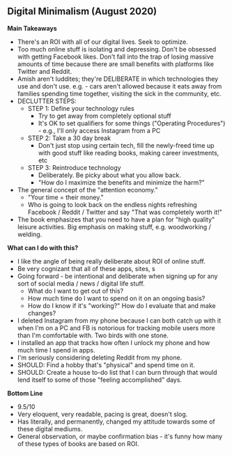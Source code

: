 
## Digital Minimalism (August 2020)

**Main Takeaways**
- There's an ROI with all of our digital lives. Seek to optimize.
- Too much online stuff is isolating and depressing. Don't be obsessed with getting Facebook likes. Don't fall into the trap of losing massive amounts of time because there are small benefits with platforms like Twitter and Reddit.
- Amish aren't luddites; they're DELIBERATE in which technologies they use and don't use. e.g. - cars aren't allowed because it eats away from families spending time together, visiting the sick in the community, etc.
- DECLUTTER STEPS:
	- STEP 1: Define your technology rules
		- Try to get away from completely optional stuff
		- It's OK to set qualifiers for some things ("Operating Procedures") - e.g., I'll only access Instagram from a PC
	- STEP 2: Take a 30 day break
		- Don't just stop using certain tech, fill the newly-freed time up with good stuff like reading books, making career investments, etc
	- STEP 3: Reintroduce technology
		- Deliberately. Be picky about what you allow back.
		- "How do I maximize the benefits and minimize the harm?"
- The general concept of the "attention economy." 
	- "Your time = their money."
	- Who is going to look back on the endless nights refreshing Facebook / Reddit / Twitter and say "That was completely worth it!"
- The book emphasizes that you need to have a plan for "high quality" leisure activities. Big emphasis on making stuff, e.g. woodworking / welding. 

**What can I do with this?**
- I like the angle of being really deliberate about ROI of online stuff.
- Be very cognizant that all of these apps, sites, s
- Going forward - be intentional and deliberate when signing up for any sort of social media / news / digital life stuff.
	- What do I want to get out of this?
	- How much time do I want to spend on it on an ongoing basis?
	- How do I know if it's "working?" How do I evaluate that and make changes?
- I deleted Instagram from my phone because I can both catch up with it when I'm on a PC and FB is notorious for tracking mobile users more than I'm comfortable with. Two birds with one stone.
- I installed an app that tracks how often I unlock my phone and how much time I spend in apps.
- I'm seriously considering deleting Reddit from my phone.
- SHOULD: Find a hobby that's "physical" and spend time on it.
- SHOULD: Create a house to-do list that I can burn through that would lend itself to some of those "feeling accomplished" days.

**Bottom Line**
- 9.5/10
- Very eloquent, very readable, pacing is great, doesn't slog.
- Has literally, and permanently, changed my attitude towards some of these digital mediums.
- General observation, or maybe confirmation bias - it's funny how many of these types of books are based on ROI.
<!--stackedit_data:
eyJoaXN0b3J5IjpbNzU2NzQwMDcxLC0xODE2MzAxODY0LC0xMD
Q2MDE4MTM4LC0xOTUwNjUyNjYwLC0xMDQxNzk3OTE5LC02NTA1
NjUzOSwxNDYwMjAyNDEzLC0xMDkyODIzMTYyLC0xNDk4NDU4Mj
QzLDE0MDQ3OTYzMzUsMTc2ODE3OTQ4NV19
-->